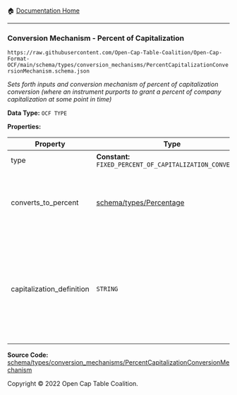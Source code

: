 :house: [Documentation Home](../../../../README.md)

---

### Conversion Mechanism - Percent of Capitalization

`https://raw.githubusercontent.com/Open-Cap-Table-Coalition/Open-Cap-Format-OCF/main/schema/types/conversion_mechanisms/PercentCapitalizationConversionMechanism.schema.json`

_Sets forth inputs and conversion mechanism of percent of capitalization conversion (where an instrument purports to grant a percent of company capitalization at some point in time)_

**Data Type:** `OCF TYPE`

**Properties:**

| Property                  | Type                                                       | Description                                                                                                                    | Required   |
| ------------------------- | ---------------------------------------------------------- | ------------------------------------------------------------------------------------------------------------------------------ | ---------- |
| type                      | **Constant:** `FIXED_PERCENT_OF_CAPITALIZATION_CONVERSION` | Scalar Constant                                                                                                                | `REQUIRED` |
| converts_to_percent       | [schema/types/Percentage](../Percentage.md)                | What percentage of the company capitalization does this convert to                                                             | `REQUIRED` |
| capitalization_definition | `STRING`                                                   | How is company capitalization defined for purposes of conversion? If possible, include the legal language from the instrument. | -          |

**Source Code:** [schema/types/conversion_mechanisms/PercentCapitalizationConversionMechanism](../../../../../schema/types/conversion_mechanisms/PercentCapitalizationConversionMechanism.schema.json)

Copyright © 2022 Open Cap Table Coalition.
